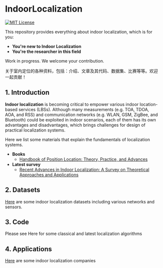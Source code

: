 # IndoorLocalization

[![MIT License](https://img.shields.io/badge/license-MIT-green.svg)](https://opensource.org/licenses/MIT)

This repository provides everything about indoor localization, which is for you:

- **You're new to Indoor Localization**
- **You're the researcher in this field**

Work in progress. We welcome your contribution.

关于室内定位的各种资料，包括：介绍、文章及其代码、数据集、比赛等等。欢迎一起贡献！

## 1. Introduction

**Indoor localization** is becoming critical to empower various indoor location-based services (LBSs).  Although many measurements (e.g. TOA, TDOA, AOA, and RSS) and communication networks (e.g. WLAN, GSM, ZigBee, and Bluetooth) could be exploited in indoor scenarios, each of them has its own advantages and disadvantages, which brings challenges for design of practical localization systems.

Here we list some materials that explain the fundamentals of localization systems.

- **Books**
  - [Handbook of Position Location: Theory, Practice, and Advances](https://ieeexplore.ieee.org/book/8633728)
- **Latest survey**
  - [Recent Advances in Indoor Localization: A Survey on Theoretical Approaches and Applications](https://ieeexplore.ieee.org/document/7762095)

## 2. Datasets

[Here](https://github.com/qdtiger/IndoorLocalization/blob/master/data/README.md) are some indoor localization datasets including various networks and sensors.

## 3. Code

Please see Here for some classical and latest localization algorithms

## 4. Applications

[Here](https://github.com/qdtiger/IndoorLocalization/blob/master/doc/application.md) are some indoor localization companies

 
